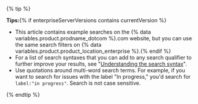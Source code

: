{% tip %}

**Tips:**{% if enterpriseServerVersions contains currentVersion %}
  - This article contains example searches on the {% data variables.product.prodname_dotcom %}.com website, but you can use the same search filters on {% data variables.product.product_location_enterprise %}.{% endif %}
  - For a list of search syntaxes that you can add to any search qualifier to further improve your results, see "[Understanding the search syntax](/articles/understanding-the-search-syntax)".
  - Use quotations around multi-word search terms. For example, if you want to search for issues with the label "In progress," you'd search for `label:"in progress"`. Search is not case sensitive.

{% endtip %}
